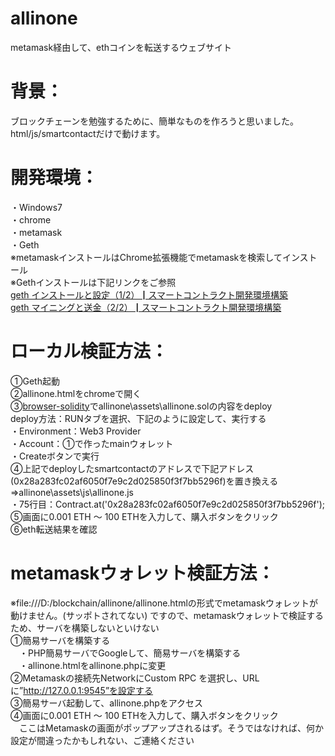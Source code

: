 # allinone  
metamask経由して、ethコインを転送するウェブサイト  
# 背景：  
ブロックチェーンを勉強するために、簡単なものを作ろうと思いました。  
html/js/smartcontactだけで動けます。  
# 開発環境：  
・Windows7  
・chrome  
・metamask  
・Geth  
※metamaskインストールはChrome拡張機能でmetamaskを検索してインストール  
※Gethインストールは下記リンクをご参照  
[geth インストールと設定（1/2）┃スマートコントラクト開発環境構築](https://it-developer.info/blockchain/development-environment-1/)   
[geth マイニングと送金（2/2）┃スマートコントラクト開発環境構築](https://it-developer.info/blockchain/development-environment-2/)  
  
# ローカル検証方法： 
①Geth起動  
②allinone.htmlをchromeで開く  
③[browser-solidity](https://ethereum.github.io/browser-solidity)でallinone\assets\allinone.solの内容をdeploy  
  deploy方法：RUNタブを選択、下記のように設定して、実行する  
  ・Environment：Web3 Provider  
  ・Account：①で作ったmainウォレット  
  ・Createボタンで実行  
④上記でdeployしたsmartcontactのアドレスで下記アドレス(0x28a283fc02af6050f7e9c2d025850f3f7bb5296f)を置き換える  
  ⇒allinone\assets\js\allinone.js  
  ・75行目：Contract.at('0x28a283fc02af6050f7e9c2d025850f3f7bb5296f');  
⑤画面に0.001 ETH ～ 100 ETHを入力して、購入ボタンをクリック  
⑥eth転送結果を確認  

# metamaskウォレット検証方法： 
※file:///D:/blockchain/allinone/allinone.htmlの形式でmetamaskウォレットが動けません。(サッポトされてない) 
ですので、metamaskウォレットで検証するため、サーバを構築しないといけない  
①簡易サーバを構築する  
　・PHP簡易サーバでGoogleして、簡易サーバを構築する  
　・allinone.htmlをallinone.phpに変更  
②Metamaskの接続先NetworkにCustom RPC を選択し、URLに”http://127.0.0.1:9545”を設定する  
③簡易サーバ起動して、allinone.phpをアクセス  
④画面に0.001 ETH ～ 100 ETHを入力して、購入ボタンをクリック  
　ここはMetamaskの画面がポップアップされるはず。そうではなければ、何か設定が間違ったかもしれない、ご連絡ください  
